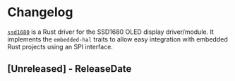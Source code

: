# Changelog

[`ssd1680`](https://crates.io/crates/ssd1680) is a Rust driver for the SSD1680 OLED display
driver/module. It implements the `embedded-hal` traits to allow easy integration with embedded Rust
projects using an SPI interface.

<!-- next-header -->

## [Unreleased] - ReleaseDate
